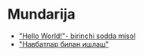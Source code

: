 # Mundarija

* ["Hello World!"- birinchi sodda misol](chapter1.md)
* ["Навбатлар билан ишлаш"](chapter1.md)
